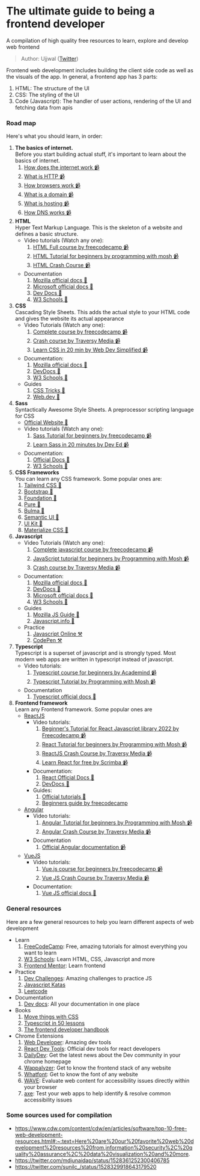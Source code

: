 # The ultimate guide to being a frontend developer

A compilation of high quality free resources to learn, explore and develop web frontend  

> Author: Ujjwal ([Twitter](https://twitter.com/ujjwalscript))

Frontend web development includes building the client side code as well as the visuals of the app. In general, a frontend app has 3 parts:

1. HTML: The structure of the UI
2. CSS: The styling of the UI
3. Code (Javascript): The handler of user actions, rendering of the UI and fetching data from apis

### Road map
Here's what you should learn, in order:  

1. __The basics of internet.__  
Before you start building actual stuff, it's important to learn about the basics of internet.
   1. [How does the internet work 📹](https://www.youtube.com/watch?v=x3c1ih2NJEg)
   2. [What is HTTP 📹](https://youtu.be/4_-KdOLZWLs)
   3. [How browsers work 📹](https://www.youtube.com/watch?v=0IsQqJ7pwhw)
   4. [What is a domain 📹](https://youtu.be/Y4cRx19nhJk)
   5. [What is hosting 📹](https://youtu.be/Y4cRx19nhJk)
   6. [How DNS works 📹](https://youtu.be/mpQZVYPuDGU)
1. **HTML**  
   Hyper Text Markup Language. This is the skeleton of a website and defines a basic structure.
   - Video tutorials (Watch any one):
     1. [HTML Full course by freecodecamp 📹](https://www.youtube.com/watch?v=pQN-pnXPaVg)
     2. [HTML Tutorial for beginners by programming with mosh 📹](https://www.youtube.com/watch?v=qz0aGYrrlhU)
     3. [HTML Crash Course 📹](https://www.youtube.com/watch?v=qz0aGYrrlhU)
   - Documentation
     1. [Mozilla official docs 📃](https://t.co/lBHImm9nuw)
     2. [Microsoft official docs 📃](https://docs.microsoft.com/en-us/cpp/mfc/html-basics)
     3. [Dev Docs 📃](https://devdocs.io/html/)
     4. [W3 Schools 📃](https://t.co/Svvh9VDy4o)
2. **CSS**  
   Cascading Style Sheets. This adds the actual style to your HTML code and gives the website its actual appearance
   - Video Tutorials (Watch any one):
     1. [Complete course by freecodecamp 📹](https://www.youtube.com/watch?v=1Rs2ND1ryYc)
     2. [Crash course by Traversy Media 📹](https://youtu.be/yfoY53QXEnI)
     3. [Learn CSS in 20 min by Web Dev Simplified 📹](https://youtu.be/1PnVor36_40)
   - Documentation:
      1. [Mozilla official docs 📃](https://developer.mozilla.org/en-US/docs/Web/CSS)
      2. [DevDocs 📃](https://devdocs.io/css/)
      3. [W3 Schools 📃](https://www.w3schools.com/cssref/)
   - Guides
     1. [CSS Tricks 📃](https://t.co/leznvNyARB)
     2. [Web.dev 📃](https://web.dev/learn/css/)
3. **Sass**  
   Syntactically Awesome Style Sheets. A preprocessor scripting language for CSS
   - [Official Website 📃](https://sass-lang.com/documentation/syntax)
   - Video tutorials (Watch any one):
     1. [Sass Tutorial for beginners by freecodecamp 📹](https://www.youtube.com/watch?v=_a5j7KoflTs)
     2. [Learn Sass in 20 minutes by Dev Ed 📹](https://www.youtube.com/watch?v=Zz6eOVaaelI)
   - Documentation:
     1. [Official Docs 📃](https://sass-lang.com/documentation)
     2. [W3 Schools 📃](https://www.w3schools.com/sass/)
4. **CSS Frameworks**  
   You can learn any CSS framework. Some popular ones are:
   1. [Tailwind CSS 📃](https://tailwindcss.com/)
   2. [Bootstrap 📃](https://getbootstrap.com/)
   3. [Foundation 📃](https://foundation.zurb.com/)
   4. [Pure 📃](https://purecss.io/)
   5. [Bulma 📃](https://bulma.io/)
   6. [Semantic UI 📃](https://semantic-ui.com/)
   7. [UI Kit 📃](https://getuikit.com/)
   8. [Materialize CSS 📃](https://materializecss.com/)
5. **Javascript**
   - Video Tutorials (Watch any one):
     1. [Complete javascript course by freecodecamp 📹](https://www.youtube.com/watch?v=PkZNo7MFNFg&t=177s)
     2. [JavaScript tutorial for beginners by Programming with Mosh 📹](https://www.youtube.com/watch?v=W6NZfCO5SIk&t=764s)
     3. [Crash course by Traversy Media 📹](https://www.youtube.com/watch?v=hdI2bqOjy3c)
   - Documentation:
      1. [Mozilla official docs 📃](https://developer.mozilla.org/en-US/docs/Web/javascript)
      2. [DevDocs 📃](https://devdocs.io/javascript/)
      3. [Microsoft official docs 📃](https://docs.microsoft.com/en-us/javascript/)
      4. [W3 Schools 📃](https://www.w3schools.com/js/DEFAULT.asp)
   - Guides
     1. [Mozilla JS Guide 📃](https://developer.mozilla.org/en-US/docs/Web/JavaScript/Guide)
     2. [Javascript.info 📃](https://javascript.info/)
   - Practice
     1. [Javascript Online ⚒️](https://javascript.onl/)
     2. [CodePen ⚒️](https://codepen.io/)
6. **Typescript**  
   Typescript is a superset of javascript and is strongly typed. Most modern web apps are written in typescript instead of javascript.
   - Video tutorials:
     1. [Typescript course for beginners by Academind 📹](https://www.youtube.com/watch?v=BwuLxPH8IDs)
     2. [Typescript Tutorial by Programming with Mosh 📹](https://www.youtube.com/watch?v=NjN00cM18Z4)
   - Documentation
     1. [Typescript official docs 📃](https://www.typescriptlang.org/docs/)
7.  **Frontend framework**  
    Learn any Frontend framework. Some popular ones are
    -  [ReactJS](https://reactjs.org/)
       - Video tutorials:
         1. [Beginner's Tutorial for React Javascript library 2022 by Freecodecamp 📹](https://www.youtube.com/watch?v=bMknfKXIFA8)
         2. [React Tutorial for beginners by Programming with Mosh 📹](https://www.youtube.com/watch?v=Ke90Tje7VS0&t=1s)
         3. [ReactJS Crash Course by Traversy Media 📹](https://www.youtube.com/watch?v=w7ejDZ8SWv8) 
         4. [Learn React for free by Scrimba 📹](https://scrimba.com/learn/learnreact) 
       - Documentation:
         1. [React Official Docs 📃](https://reactjs.org/docs/getting-started.html) 
         2. [DevDocs 📃](https://devdocs.io/react/)
       - Guides:
         1. [Official tutorials 📃](https://reactjs.org/tutorial/tutorial.html)
         2. [Beginners guide by freecodecamp](https://www.freecodecamp.org/news/react-beginners-guide/)
    - [Angular](https://angular.io/)
      - Video tutorials:
        1. [Angular Tutorial for beginners by Programming with Mosh 📹](https://www.youtube.com/watch?v=k5E2AVpwsko)
        2. [Angular Crash Course by Traversy Media 📹](https://www.youtube.com/watch?v=3dHNOWTI7H8)
      - Documentation
        1. [Official Angular documentation 📹](https://angular.io/docs)
    - [VueJS](https://vuejs.org/)
      - Video tutorials:
        1. [Vue.js course for beginners by freecodecamp 📹](https://www.youtube.com/watch?v=FXpIoQ_rT_c)
        2. [Vue JS Crash Course by Traversy Media 📹](https://www.youtube.com/watch?v=qZXt1Aom3Cs)
      - Documentation:
        1. [Vue JS official docs 📃](https://vuejs.org/guide/introduction.html)

### General resources

Here are a few general resources to help you learn different aspects of web development

- Learn
  1. [FreeCodeCamp](https://freecodecamp.org): Free, amazing tutorials for almost everything you want to learn
  2. [W3 Schools](https://www.w3schools.com/): Learn HTML, CSS, Javascript and more
  3. [Frontend Mentor](http://frontendmentor.io/): Learn frontend
- Practice
  1. [Dev Challenges](https://devchallenges.io/): Amazing challenges to practice JS
  2. [Javascript Katas](https://jskatas.org/)
  3. [Leetcode](https://)
- Documentation
  1. [Dev docs](https://devdocs.io/): All your documentation in one place
- Books
  1. [Move things with CSS](https://jh3y.gumroad.com/l/move-things-with-css)
  2. [Typescript in 50 lessons](https://typescript-book.com/)
  3. [The frontend developer handbook](https://booksoncode.com/articles/front-end-developer-handbook-2019)
- Chrome Extensions
  1. [Web Developer](https://chrome.google.com/webstore/detail/web-developer/bfbameneiokkgbdmiekhjnmfkcnldhhm): Amazing dev tools
  2. [React Dev Tools](https://chrome.google.com/webstore/detail/react-developer-tools/fmkadmapgofadopljbjfkapdkoienihi?hl=en): Official dev tools for react developers
  3. [DailyDev](https://api.daily.dev/get?r=rahxul): Get the latest news about the Dev community in your chrome homepage
  4. [Wappalyzer](https://chrome.google.com/webstore/detail/wappalyzer/gppongmhjkpfnbhagpmjfkannfbllamg): Get to know the frontend stack of any website
  5. [Whatfont](https://chrome.google.com/webstore/detail/whatfont/jabopobgcpjmedljpbcaablpmlmfcogm): Get to know the font of any website
  6. [WAVE](https://wave.webaim.org/extension): Evaluate web content for accessibility issues directly within your browser
  7. [axe](https://www.deque.com/axe/browser-extensions): Test your web apps to help identify & resolve common accessibility issues

### Some sources used for compilation

- https://www.cdw.com/content/cdw/en/articles/software/top-10-free-web-development-resources.html#:~:text=Here%20are%20our%20favorite%20web%20development%20resources%20from,information%20security%2C%20quality%20assurance%2C%20data%20visualization%20and%20more.
- https://twitter.com/mdjunaidap/status/1528361252300406785
- https://twitter.com/sunilc_/status/1528329918643179520
